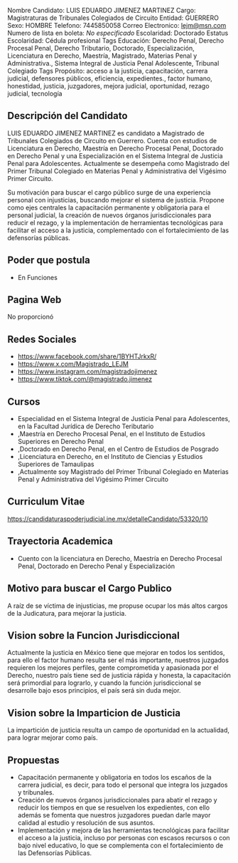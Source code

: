 Nombre Candidato: LUIS EDUARDO JIMENEZ MARTINEZ
Cargo: Magistraturas de Tribunales Colegiados de Circuito
Entidad: GUERRERO
Sexo: HOMBRE
Telefono: 7445850058
Correo Electronico: lejm@msn.com
Numero de lista en boleta: *No especificado*
Escolaridad: Doctorado
Estatus Escolaridad: Cédula profesional
Tags Educación: Derecho Penal, Derecho Procesal Penal, Derecho Tributario, Doctorado, Especialización, Licenciatura en Derecho, Maestría, Magistrado, Materias Penal y Administrativa., Sistema Integral de Justicia Penal Adolescente, Tribunal Colegiado
Tags Propósito: acceso a la justicia, capacitación, carrera judicial, defensores públicos, eficiencia, expedientes., factor humano, honestidad, justicia, juzgadores, mejora judicial, oportunidad, rezago judicial, tecnología


## Descripción del Candidato 

LUIS EDUARDO JIMENEZ MARTINEZ es candidato a Magistrado de Tribunales Colegiados de Circuito en Guerrero. Cuenta con estudios de Licenciatura en Derecho, Maestría en Derecho Procesal Penal, Doctorado en Derecho Penal y una Especialización en el Sistema Integral de Justicia Penal para Adolescentes. Actualmente se desempeña como Magistrado del Primer Tribunal Colegiado en Materias Penal y Administrativa del Vigésimo Primer Circuito.

Su motivación para buscar el cargo público surge de una experiencia personal con injusticias, buscando mejorar el sistema de justicia. Propone como ejes centrales la capacitación permanente y obligatoria para el personal judicial, la creación de nuevos órganos jurisdiccionales para reducir el rezago, y la implementación de herramientas tecnológicas para facilitar el acceso a la justicia, complementado con el fortalecimiento de las defensorías públicas.


## Poder que postula

- En Funciones


## Pagina Web

No proporcionó


## Redes Sociales

- https://www.facebook.com/share/1BYHTJrkxR/
- https://www.x.com/Magistrado_LEJM
- https://www.instagram.com/magistradojimenez
- https://www.tiktok.com/@magistrado.jimenez


## Cursos

- Especialidad en el Sistema Integral de Justicia Penal para Adolescentes, en la Facultad Jurídica de Derecho Teributario
- ,Maestría en Derecho Procesal Penal, en el Instituto de Estudios Superiores en Derecho Penal
- ,Doctorado en Derecho Penal, en el Centro de Estudios de Posgrado
- ,Licenciatura en Derecho, en el Instituto de Ciencias y Estudios Superiores de Tamaulipas
- ,Actualmente soy Magistrado del Primer Tribunal Colegiado en Materias Penal y Administrativa del Vigésimo Primer Circuito


## Curriculum Vitae

https://candidaturaspoderjudicial.ine.mx/detalleCandidato/53320/10


## Trayectoria Academica

- Cuento con la licenciatura en Derecho, Maestría en Derecho Procesal Penal, Doctorado en Derecho Penal y Especialización


## Motivo para buscar el Cargo Publico

A raíz de se víctima de injusticias, me propuse ocupar los más altos cargos de la Judicatura, para mejorar la justicia.


## Vision sobre la Funcion Jurisdiccional

Actualmente la justicia en México tiene que mejorar en todos los sentidos, para ello el factor humano resulta ser el más importante, nuestros juzgados requieren los mejores perfiles, gente comprometida y apasionada por el Derecho, nuestro país tiene sed de justicia rápida y honesta, la capacitación será primordial para lograrlo, y cuando la función jurisdiccional se desarrolle bajo esos principios, el país será sin duda mejor.


## Vision sobre la Imparticion de Justicia

La impartición de justicia resulta un campo de oportunidad en la actualidad, para lograr mejorar como país.


## Propuestas

- Capacitación permanente y obligatoria en todos los escaños de la carrera judicial, es decir, para todo el personal que integra los juzgados y tribunales.
- Creación de nuevos órganos jurisdiccionales para abatir el rezago y reducir los tiempos en que se resuelven los expedientes, con ello además se fomenta que nuestros juzgadores puedan darle mayor calidad al estudio y resolución de sus asuntos.
- Implementación y mejora de las herramientas tecnológicas para facilitar el acceso a la justicia, incluso por personas con escasos recursos o con bajo nivel educativo, lo que se complementa con el fortalecimiento de las Defensorías Públicas.

